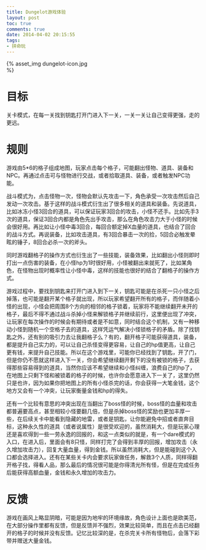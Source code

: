```yaml
---
title: Dungelot游戏体验
layout: post
toc: true
comments: true
date: 2014-04-02 20:15:55
tags:
- 拼命玩
---
```


{% asset_img dungelot-icon.jpg <br> %}

# 目标

关卡模式，在每一关找到钥匙打开门进入下一关，一关一关让自己变得更强，走的更远。

# 规则

游戏由5*6的格子组成地图，玩家点击每个格子，可能翻出怪物、道具、装备和NPC。再通过点击可与怪物进行交战，或者拾取道具、装备，或者触发NPC功能。

战斗模式为，点击怪物一次，怪物会默认先攻击一下，角色承受一次攻击然后自己发动一次攻击。基于这样的战斗模式衍生出了很多相关的道具和装备。先说道具，比如冰冻小怪3回合的道具，可以保证玩家3回合的攻击，小怪不还手。比如先手3次的道具，保证3回合内都是角色先出手攻击，那么在角色攻击力大于小怪的时候会很好用。再比如让小怪中毒3回合，每回合额定掉X血量的道具，也结合了回合的战斗方式。再说装备，比如攻击道具，有3回合暴击一次的捡，5回合必触发晕眩的锤子，8回合必杀一次的斧头。

同时游戏翻格子的操作方式也衍生出了一些技能，装备效果，比如翻出小怪则即时打出一点伤害的装备，在小怪hp为1时很好用，小怪被翻出来就死了，比如某角色，在怪物出现时概率性让小怪中毒，这样的技能也很好的结合了翻格子的操作方式。

游戏过程中，要找到钥匙来打开门进入到下一关，钥匙可能是在杀死一只小怪之后掉落，也可能是翻开某个格子就出现，所以玩家希望翻开所有的格子，而伴随着小怪的出现，小怪会把周围8个方向的相邻的格子锁着，玩家将不能继续翻开未开的格子，最后不得不通过战斗杀掉小怪来解锁格子并继续前行，这里便出现了冲突，让玩家在每次操作的时候会有期待或者是不如意，同时结合这个机制，又有一种移动小怪到随机一个空格子去的道具，这样凭运气解决小怪锁格子的矛盾。除了找钥匙之外，还有别的吸引力去让我翻格子么？有的，翻开格子可能获得道具，装备，都是提升自己实力的，可以让自己杀怪变得更容易，让自己的hp值更高，让自己更有钱，来提升自己技能。所以在这个游戏里，可能你已经找到了钥匙，开了门，但是你仍不愿就这样进入下一关，你会希望继续翻开剩下的没有被锁的格子，去获得那些容易得到的道具，当然你应该不希望继续和小怪纠缠，浪费自己的hp了，在地图上只剩下怪和被锁着的格子的时候，也许你会愿意进入下一关了，这里仍然只是也许，因为如果你把地图上的所有小怪杀完的话，你会获得一大笔金钱，这个地方又会有一个冲突，让玩家衡量金钱和hp的得失。

还有一个比较有意思的冲突出现在当翻出了boss怪的时候，boss怪的血量和攻击都普遍要高点，甚至相较小怪要翻几倍，但是杀掉boss怪的奖励也更加丰厚一些，在后续关卡中能看到隐藏的地雷，或者是钥匙，让你能避免中招或者直奔目标，这种永久性的道具（或者说属性）是很受欢迎的，虽然消耗大，但是玩家心理还是喜欢得到一些一劳永逸的回报的，和这一点类似的就是，有一个dare模式的入口，在进入后，里面会有8只怪，同样打完了会得到丰厚的回报，增加攻击（永久增加攻击力），回复大量血量，得到金钱。所以虽然消耗大，但是能碰到这个入口都会选择进入。还有在某些关卡内会要求玩家做任务，解救3个人质，同样得翻开格子找，得看人品，那么最后的情况很可能是你得清光所有怪，但是在完成任务后能获得高额血量，金钱和永久增加的攻击力。

# 反馈

游戏在画风上略显阴暗，可能是因为地牢的环境缘故，角色设计上面也是欧美范，在大部分操作里都有反馈，但是反馈并不强烈，效果比较简单，而且在点击已经翻开的格子的时候并没有反馈。记忆比较深的是，在杀完关卡所有怪物后，会落下彩带并赠送大量金钱。
